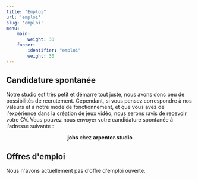 ```yaml
---
title: "Emploi"
url: 'emploi'
slug: 'emploi'
menu:
    main:
        weight: 30
    footer:
        identifier: "emploi"
        weight: 30
---
```


<section>

## Candidature spontanée

Notre studio est très petit et démarre tout juste, nous avons donc peu de possibilités de recrutement. Cependant, si vous pensez correspondre à nos valeurs et à notre mode de fonctionnement, et que vous avez de l'expérience dans la création de jeux vidéo, nous serons ravis de recevoir votre CV. Vous pouvez nous envoyer votre candidature spontanée à l'adresse suivante :

<p style="text-align: center;"><strong>jobs</strong> chez <strong>arpentor.studio</strong></p>
</section>

<section>

## Offres d'emploi

Nous n'avons actuellement pas d'offre d'emploi ouverte.
</section>

